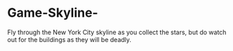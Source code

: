 # Game-Skyline-
Fly through the New York City skyline as you collect the stars, but do watch out for the buildings as they will be deadly.
